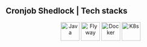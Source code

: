 ## Cronjob Shedlock | Tech stacks

<p align="center">
  <img src="https://cdn.jsdelivr.net/gh/devicons/devicon@latest/icons/java/java-original.svg" alt="Java" title="Java" height="50" />
  <img src="https://seeklogo.com/images/F/flyway-logo-4BD34A6273-seeklogo.com.png" alt="Flyway" title="Flyway" height="50" />
  <img src="https://cdn.jsdelivr.net/gh/devicons/devicon@latest/icons/docker/docker-original.svg" alt="Docker" title="Docker" height="50" />
  <img src="https://cdn.jsdelivr.net/gh/devicons/devicon@latest/icons/kubernetes/kubernetes-original.svg" alt="K8s" title="K8s" height="50" />
</p>
